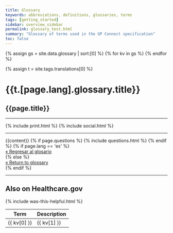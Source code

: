 ```yaml
---
title: Glossary
keywords: abbreviations, definitions, glossaries, terms
tags: [getting_started]
sidebar: overview_sidebar
permalink: glossary_test.html
summary: "Glossary of terms used in the GP Connect specification"
toc: false
---
```


<table>
<thead><tr><th>Term</th><th>Description</th></tr></thead>
<tbody>
{% assign gs = site.data.glossary | sort:[0] %}
{% for kv in gs %}
<tr> <td>{{ kv[0] }} </td><td> {{ kv[1] }} </td></tr>
{% endfor %}
</tbody>





{% assign t = site.tags.translations[0] %}
<div class='basic-container glossary-word page'>
  <!--googleoff: snippet-->
  <h1 class='header2'>{{t.[page.lang].glossary.title}}</h1>
  <div class='row-fluid' role='main'>
    <div class='span12 article'>
      <h2 class='header2'>{{page.title}}</h2>
      <!--googleon: snippet-->
      <hr class='dark top'>
      {% include print.html %}
      {% include social.html %}
      <hr class='dark bottom'>
      {{content}}
      {% if page.questions %}
      {% include questions.html %}
      {% endif %}
      <!--googleoff: all-->
      {% if page.lang == 'es' %}
        <div class='header4'><a href='{{site.baseurl}}/es/glossary'>&laquo; Regresar al glosario</a></div>
      {% else %}
        <div class='header4'><a href='{{site.baseurl}}/glossary'>&laquo; Return to glossary</a></div>
      {% endif %}
    </div>
  </div>
  <div id='search-glossary' role='complementary'>
    <hr class='dark-thick pad hidden-phone'>
    <h2 class='header4'>Also on Healthcare.gov</h2>
    <!--googleon: all-->
    <div id='search-results'>
    </div>
  </div>
  {% include was-this-helpful.html %}
</div>

<script id='search-result-template' type='text/template'>
  <div class='row-fluid'>
    <div class='span12 card <%= content %>'>
      <% if (content === 'glossary') { %>
      <h3 class='header4 definition'>Definition</h3>
      <h4 class='header3'><%= title %></h4>
      <% } else { %>
      <h3 class='header3'><a href='<%= url %>'><%= title %></a></h3>
      <hr class='dark'>
      <% } %>
      <p><%= snippet %></p>
    </div>
  </div>
</script>

<script type='text/javascript'>
var searchCollection = 'healthcare{% if page.lang != "en" %}_{{page.lang}}{% endif %}',
    searchUrl = '/search-server/search?q={{page.title}}&output=xml_no_dtd&site=' + searchCollection + '&proxystylesheet=json&client=json&lr=lang_{{page.lang}}&ie=UTF-8&oe=UTF-8&access=p&sort=date%3AD%3AL%3Ad1&start=0&num=3&getfields=search-title.content-type&requiredfields=content-type:article|content-type:blog',
    dataType = 'json';
/* If dev */
if (window.location.host.indexOf('-t.healthcare.gov') !== -1) {
    dataType = 'jsonp';
    searchUrl = '{{site.searchproxy}}' + searchUrl;
/* If production */
} else if (window.location.host.indexOf('healthcare.gov') !== -1 ||
    window.location.host.indexOf('cuidadodesalud.gov') !== -1) {
/* Other */
} else {
    dataType = 'jsonp';
    searchUrl = '{{site.searchproxy}}' + searchUrl;
}
$.ajax({
    cache: true,
    dataType: dataType,
    url: searchUrl,
    success: function(d) {
        if (d.RES) {
            $('#search-glossary').show();
            var resultTemplate = _.template($('#search-result-template').html());
            $('#search-results').empty();
            
            $.each(d.RES.R, function(i,r) {
                var orig_title = r.MT['search-title'] || r.T,
                    title = boldWord(orig_title, d.Q);
                    
                var templateData = {
                    title: title,
                    snippet: r.S,
                    url: r.UE,
                    content: r.MT['content-type'] || ''
                };
                
                $('#search-results').append(resultTemplate(templateData));
            });
        }
    }
});
</script>
